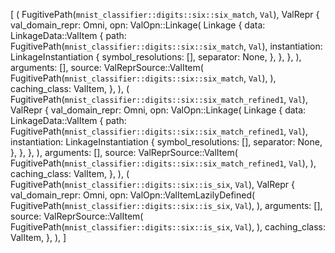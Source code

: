 [
    (
        FugitivePath(`mnist_classifier::digits::six::six_match`, `Val`),
        ValRepr {
            val_domain_repr: Omni,
            opn: ValOpn::Linkage(
                Linkage {
                    data: LinkageData::ValItem {
                        path: FugitivePath(`mnist_classifier::digits::six::six_match`, `Val`),
                        instantiation: LinkageInstantiation {
                            symbol_resolutions: [],
                            separator: None,
                        },
                    },
                },
            ),
            arguments: [],
            source: ValReprSource::ValItem(
                FugitivePath(`mnist_classifier::digits::six::six_match`, `Val`),
            ),
            caching_class: ValItem,
        },
    ),
    (
        FugitivePath(`mnist_classifier::digits::six::six_match_refined1`, `Val`),
        ValRepr {
            val_domain_repr: Omni,
            opn: ValOpn::Linkage(
                Linkage {
                    data: LinkageData::ValItem {
                        path: FugitivePath(`mnist_classifier::digits::six::six_match_refined1`, `Val`),
                        instantiation: LinkageInstantiation {
                            symbol_resolutions: [],
                            separator: None,
                        },
                    },
                },
            ),
            arguments: [],
            source: ValReprSource::ValItem(
                FugitivePath(`mnist_classifier::digits::six::six_match_refined1`, `Val`),
            ),
            caching_class: ValItem,
        },
    ),
    (
        FugitivePath(`mnist_classifier::digits::six::is_six`, `Val`),
        ValRepr {
            val_domain_repr: Omni,
            opn: ValOpn::ValItemLazilyDefined(
                FugitivePath(`mnist_classifier::digits::six::is_six`, `Val`),
            ),
            arguments: [],
            source: ValReprSource::ValItem(
                FugitivePath(`mnist_classifier::digits::six::is_six`, `Val`),
            ),
            caching_class: ValItem,
        },
    ),
]